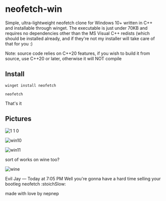 # neofetch-win #

Simple, ultra-lightweight neofetch clone for Windows 10+ written in C++ and installable through winget. The executable is just under 70KB and requires no dependencies other than the MS Visual C++ redists (which should be installed already, and if they're not my installer will take care of that for you :)

Note: source code relies on C++20 features, if you wish to build it from source, use C++20 or later, otherwise it will NOT compile
## Install ##

`winget install neofetch`

`neofetch`

That's it

## Pictures ##

![1 1 0](https://user-images.githubusercontent.com/119973523/230252627-1642aa57-01a3-4d43-b2bf-2636be55d75d.png)

![win10](https://user-images.githubusercontent.com/119973523/222497683-b473a644-3bb7-43fb-8bbc-ff5bf3a87481.png)

![win11](https://user-images.githubusercontent.com/119973523/224430965-30442685-638f-4096-8579-b97700b419e6.png)

sort of works on wine too?

![wine](https://user-images.githubusercontent.com/119973523/221458857-b3a18559-6659-4c50-b697-1d71281b6208.png)

Evil Jay — Today at 7:05 PM
Well you're gonna have a hard time selling your bootleg neofetch :stoichSlow:

made with love by nepnep

